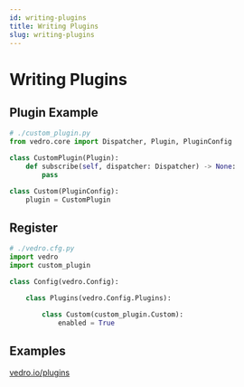 ```yaml
---
id: writing-plugins
title: Writing Plugins
slug: writing-plugins
---
```

# Writing Plugins

## Plugin Example

```python
# ./custom_plugin.py
from vedro.core import Dispatcher, Plugin, PluginConfig

class CustomPlugin(Plugin):
    def subscribe(self, dispatcher: Dispatcher) -> None:
        pass

class Custom(PluginConfig):
    plugin = CustomPlugin
```

## Register

```python
# ./vedro.cfg.py
import vedro
import custom_plugin

class Config(vedro.Config):

    class Plugins(vedro.Config.Plugins):

        class Custom(custom_plugin.Custom):
            enabled = True
```

## Examples

[vedro.io/plugins](/plugins)
